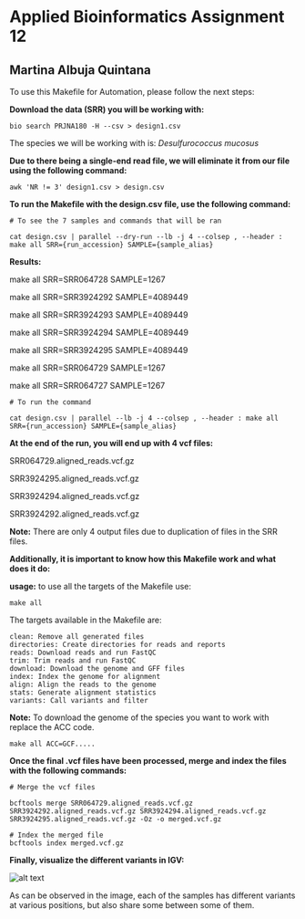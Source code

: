 # Applied Bioinformatics Assignment 12
## Martina Albuja Quintana

To use this Makefile for Automation, please follow the next steps:

**Download the data (SRR) you will be working with:**

    bio search PRJNA180 -H --csv > design1.csv

The species we will be working with is: *Desulfurococcus mucosus*

**Due to there being a single-end read file, we will eliminate it from our file using the following command:**

    awk 'NR != 3' design1.csv > design.csv 

**To run the Makefile with the design.csv file, use the following command:**

    # To see the 7 samples and commands that will be ran

    cat design.csv | parallel --dry-run --lb -j 4 --colsep , --header : make all SRR={run_accession} SAMPLE={sample_alias}

**Results:**

make all SRR=SRR064728 SAMPLE=1267

make all SRR=SRR3924292 SAMPLE=4089449

make all SRR=SRR3924293 SAMPLE=4089449

make all SRR=SRR3924294 SAMPLE=4089449

make all SRR=SRR3924295 SAMPLE=4089449

make all SRR=SRR064729 SAMPLE=1267

make all SRR=SRR064727 SAMPLE=1267

    # To run the command

    cat design.csv | parallel --lb -j 4 --colsep , --header : make all SRR={run_accession} SAMPLE={sample_alias}

**At the end of the run, you will end up with 4 vcf files:**

SRR064729.aligned_reads.vcf.gz

SRR3924295.aligned_reads.vcf.gz

SRR3924294.aligned_reads.vcf.gz

SRR3924292.aligned_reads.vcf.gz   

**Note:** There are only 4 output files due to duplication of files in the SRR files.

**Additionally, it is important to know how this Makefile work and what does it do:**

**usage:** to use all the targets of the Makefile use:

    make all

The targets available in the Makefile are:

	clean: Remove all generated files
	directories: Create directories for reads and reports
	reads: Download reads and run FastQC
	trim: Trim reads and run FastQC
	download: Download the genome and GFF files
	index: Index the genome for alignment
	align: Align the reads to the genome
	stats: Generate alignment statistics
	variants: Call variants and filter

**Note:** To download the genome of the species you want to work with replace the ACC code.

    make all ACC=GCF.....

**Once the final .vcf files have been processed, merge and index the files with the following commands:**

    # Merge the vcf files

    bcftools merge SRR064729.aligned_reads.vcf.gz SRR3924292.aligned_reads.vcf.gz SRR3924294.aligned_reads.vcf.gz SRR3924295.aligned_reads.vcf.gz -Oz -o merged.vcf.gz

    # Index the merged file
    bcftools index merged.vcf.gz

**Finally, visualize the different variants in IGV:**

![alt text](image-19.png)

As can be observed in the image, each of the samples has different variants at various positions, but also share some between some of them.